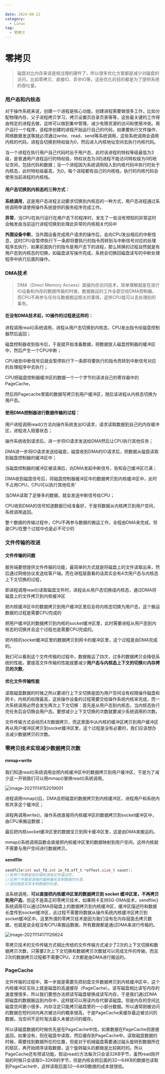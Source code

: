 ```yaml
---
 
date: 2024-08-22
category:
  - Linux
tag:
  - 零拷贝
---
```

# 零拷贝

> 磁盘对比内存来说是相当慢的硬件了，所以很多优化方案都是减少对磁盘的访问，比如零拷贝、直接IO、异步IO等，这些优化的目的都是为了提供系统的吞吐量。

### 用户态和内核态

对于操作系统来说，创建一个进程是核心功能，创建进程需要做很多工作，比如分配物理内存，父子进程拷贝学习，拷贝设置页目录页表等等，这些最关键的工作得由特定的进程去做，这样可以做到集中管理，减少有限资源的访问和使用冲突。用户运行一个程序，该程序创建的进程开始运行自己的代码，如果要执行文件操作、网络数据发送等就必须通过write、read、send等系统调用，这些系统调用会调用内核的代码，进程会切换到特权级为0，然后进入内核地址空间去执行内核代码。

当一个进程在执行用户自己代码时出于用户态，此时该进程的特权等级最低为3级，是普通用户进程运行的特权级，特权状态为3的进程不能访问特权级为0的地址空间，包括代码和数据；当一个进程因为系统调用陷入到内核代码中执行时处于内核态，此时特权级最高，为0。每个进程都有自己的内核栈，执行的内核代码会使用当前进程的内核栈。

#### 用户态切换到内核态的三种方式：

**系统调用**，这是用户态进程主动要求切换到内核态的一种方式，用户态进程通过系统调用申请使用操作系统提供的服务程序完成工作。

**异常**，当CPU在执行运行在用户态下的程序时，发生了一些没有预知的异常这时会触发由当前运行进程切换到处理此异常的内核相关代码中

**外围设备中断**，当外围设备完成用户请求的操作后，会向CPU发出相应的中断信息，这时CPU会暂停执行下一条即将要执行的指令而转到与中断信号对应的处理程序去执行，如果前面执行的指令是用户态下的进程，那么转换的过程自然就是有用户态到内核态的切换，如磁盘读写操作完成，系统会切换回磁盘读写的中断处理程序中执行后面的操作。



### DMA技术

> DMA（Direct Memory Access）直接内存访问技术，简单理解就是在进行IO设备和内存的数据传输的时候，数据搬运的工作全部交给DMA控制器，而CPU不再参与任何与数据搬运相关的事情，这样CPU就可以去处理别的事务。

#### 在没有DMA技术前，IO操作的过程是这样的：

进程调用read()系统调用，进程从用户态切换到内核态，CPU发出指令给磁盘控制器然后返回；

磁盘控制器收到指令后，于是就开始准备数据，把数据放入磁盘控制器的缓冲区中，然后产生一个CPU中断；

CPU收到中断信号后就会暂停执行下一条即将要执行的指令而转到中断信号对应的处理程序中去执行；

CPU把磁盘控制器缓冲区的数据一个一个字节的读进自己的寄存器中的PageCache，

然后将Pagecache里面的数据写拷贝到用户缓冲区，随后该进程从内核态切换为用户态。

#### 使用DMA控制器进行数据传输的过程：

用户进程调用read()方法向操作系统发出IO请求，请求读取数据到自己的内存缓冲区，进程进入阻塞状态；

操作系统收到请求后，进一步将IO请求发送给DMA然后让CPU执行其他任务；

DMA进一步将IO请求发送给磁盘，磁盘收到DMA的IO请求后，把数据从磁盘读取到磁盘控制器的缓冲区中；

当磁盘控制器的缓冲区被读满后，向DMA发起中断信号，告知自己缓冲区已满；

DMA收到磁盘信号后，将磁盘控制器缓冲区中的数据拷贝到内核缓冲区中，此时不占用CPU，CPU可以执行其他任务‘

当DMA读取了足够多的数据，就会发送中断信号给CPU；

CPU收到DMA的信号知道数据已经准备好，于是将数据从内核拷贝到用户空间，系统调用返回。

整个数据的传输过程中，CPU不再参与数据的搬运工作，全程由DMA来完成，但是CPU在整个过程中也是必不可少的



### 文件传输的改进

#### 文件传输的问题

服务端要想提供文件传输的功能，最简单的方式就是将磁盘上的文件读取出来，然后通过网络协议发送给客户端。而在进程层面看的话其实会有4次用户态与内核态上下文切换的过程，

即进程调用read()读取磁盘文件时，进程会从用户态切换成内核态，通过DMA将磁盘上的文件拷贝到内核缓冲区

把内核缓冲区中的数据拷贝到用户缓冲区里后会将内核态切换为用户态，这个搬运数据的过程是需要CPU完成的

把用户缓冲区的数据拷贝到内核的socket缓冲区里，此时需要进程从用户态到内核态的切换并且这个过程也是需要CPU完成的。

把内核的socket缓冲区里的数据拷贝到网卡的缓冲区里，这个过程是由DMA完成的。

我们可以看到这个文件传输的过程中，数据搬运了四次，过多的数据拷贝会降低系统的性能。要提高文件传输的性能就要减少**用户态与内核态上下文的切换**和**内存拷贝的次数**。

#### 优化文件传输性能

读取磁盘数据的时候之所以要进行上下文切换是因为用户空间没有权限操作磁盘和网卡，内核的权限最高，这些操作设备的过程需要交给操作系统内核来完成，而一次系统调用必然会发生两次上下文切换：首先是从用户态到内核态，当内核态执行完任务后会切换会用户态。要想减少上下文切换的次数就要减少系统调用的次数。

文件传输方式会经历4次数据拷贝，而这里面中从内核的缓冲区拷贝到用户缓冲区再从用户缓冲区拷贝到socket缓冲区里，这个过程是没有必要的，我们应该想办法减少数据拷贝的次数。

### 零拷贝技术实现减少数据拷贝次数

#### mmap+write

我们知道read()系统调用会把内核缓冲区中的数据拷贝到用户缓冲区，于是为了减少这一开销我们可以用mmap()替换read()系统调用。

![image-20211114152019001](./image-20211114152019001.png)

进程调用mmap()后，DMA会把磁盘的数据拷贝到内核缓冲区，进程用户和系统内核共享这个缓冲区；

进程再调用write()，操作系统直接将内核缓冲区的数据拷贝到socket缓冲区中，由CPU来搬运数据；

最后把内核socket缓冲区里的数据宝贝到网卡缓冲区里，这是由DMA来搬运的。

mmap()系统调用函数会直接把内核缓冲区里的数据映射到用户空间，这样内核就不需要与用户空间进行数据拷贝。

#### sendfile

```c
sendfile(int out_fd,int in_fd,off_t *offest,size_t count);
//前两个参数是目的端和源端文件描述符，
//后两个参数是源端的偏移量和复制数据的长度，
//返回值是实际复制数据的长度。
```

该系统调用，**可以直接把内核缓冲区里的数据拷贝到 socket 缓冲区里，不再拷贝到用户态**。但这不是真正的零拷贝技术，如果网卡支持SG-DMA技术，sendfile()系统调用可以通过DMA将磁盘上的数据拷贝到内核缓冲区，缓冲区描述符和数据长度传到socket缓冲区，此过程不需要将数据从操作系统内核缓冲区拷贝到socket缓冲区中。这里所谓的零拷贝技术是因为我们没有在内存层面去拷贝数据，也就是说全程没有CPU来搬运数据，所有数据都是通过DMA来进行传输的。

![image-20211114171126624](./image-20211114171126624.png)

零拷贝技术的文件传输方式相比传统的文件传输方式减少了2次的上下文切换和数据拷贝次数，只需要2次上下文切换和数据拷贝次数就可以完成文件的传输，而且2次的数据拷贝过程都不需要CPU，2次都是由DMA进行搬运的。

### PageCache

文件传输的过程中，第一步就是需要先把初盘文件数据拷贝到内核缓冲区中，这个内核缓冲区实际上就是磁盘的高速缓存（PageCache）。读写磁盘相比读写内存的速度慢很多，所以我们要想办法把读写磁盘替换成读写内存，于是我们通过DMA把磁盘的数据搬运到内存中，这样就可以用读内存代替读磁盘。但是内存的空间比磁盘空间要小很多，内存注定只能拷贝磁盘里的一小部分数据。所以通常刚被访问的数据在短时间内再次被访问的概率很高，于是PageCache来缓存最近被访问的数据，当空间不足时淘汰最久未被访问的缓存。

所以读磁盘数据的时候优先是在PageCache中找，如果数据在PageCache则直接返回，如果没有，则在磁盘中读取，然后缓存到PageCache中。读取磁盘数据的时候，需要找到数据所在的位置，但是对于机械磁盘需要通过磁头旋转到数据所在的扇区，再开始顺序读取数据，这个旋转磁头的都做是比较耗时的。所以PageCache还有预读功能，假设read()方法每次只会读32KB字节，虽然read刚开始的时候只会读取0~32KB的字节，但是内核会把后面的32—64KB的数据也读取到PageCache中，这样读取后面32—64KB数据的成本就很低。